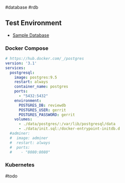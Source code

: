 #database #rdb

## Test Environment

* [Sample Database](https://wiki.postgresql.org/wiki/Sample_Databases)
### Docker Compose

```yaml
# https://hub.docker.com/_/postgres
version: '3.1'
services:
  postgresql:
    image: postgres:9.5
    restart: always
    container_name: postgres
    ports:
      - "5432:5432"
    environment:
      POSTGRES_DB: reviewdb
      POSTGRES_USER: gerrit
      POSTGRES_PASSWORD: gerrit
    volumes:
      - ./data/postgres/:/var/lib/postgresql/data
      - ./data/init.sql:/docker-entrypoint-initdb.d
  #adminer:
  #  image: adminer
  #  restart: always
  #  ports:
  #    - "8080:8080"
```

### Kubernetes

#todo 
